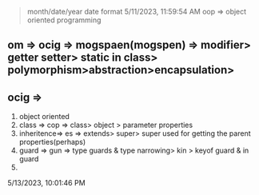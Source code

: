 > month/date/year date format
 5/11/2023, 11:59:54 AM 
 oop => object oriented programming 

## om => ocig => mogspaen(mogspen) => modifier> getter setter> static in class> polymorphism>abstraction>encapsulation>
 ## ocig  =>  
1. object oriented 
2. class => cop => class> object > parameter properties
3. inheritence=> es => extends> super> super used for getting the parent properties(perhaps)
4. guard => gun => type guards & type narrowing> kin > keyof guard & in guard 
5. 
5/13/2023, 10:01:46 PM 

<!-- ? 5/25/2023, 2:38:49 PM rev! 1 -->